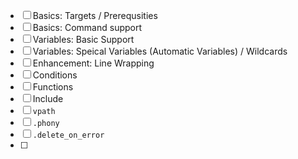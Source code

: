 - [ ] Basics: Targets / Prerequsities
- [ ] Basics: Command support
- [ ] Variables: Basic Support
- [ ] Variables: Speical Variables (Automatic Variables) / Wildcards
- [ ] Enhancement: Line Wrapping
- [ ] Conditions
- [ ] Functions
- [ ] Include
- [ ] `vpath`
- [ ] `.phony`
- [ ] `.delete_on_error`
- [ ] 